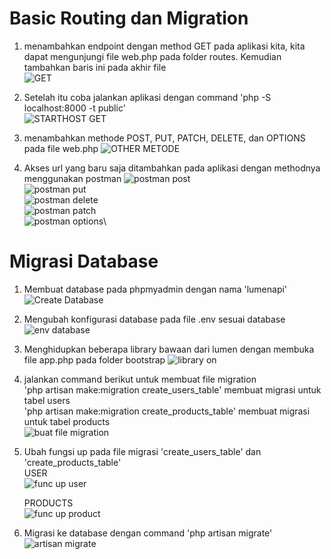 # Basic Routing dan Migration

1. menambahkan endpoint dengan method GET pada aplikasi kita, kita dapat mengunjungi file web.php pada folder routes. Kemudian tambahkan baris ini pada akhir file\
   ![GET](https://github.com/FarhanHaf/PEMIN/assets/103462399/a4731102-af58-49a0-a1b4-f911b03e4bfc)

2. Setelah itu coba jalankan aplikasi dengan command 'php -S localhost:8000 -t public'\
   ![STARTHOST GET](https://github.com/FarhanHaf/PEMIN/assets/103462399/91df2290-4fb2-4f0b-a00c-5deabf1ea23d)

3. menambahkan methode POST, PUT, PATCH, DELETE, dan OPTIONS pada file web.php
   ![OTHER METODE](https://github.com/FarhanHaf/PEMIN/assets/103462399/00597ca8-6bc7-4b16-8dff-4a0e2e8a7d55)

4. Akses url yang baru saja ditambahkan pada aplikasi dengan methodnya menggunakan postman
   ![postman post](https://github.com/FarhanHaf/PEMIN/assets/103462399/f74db295-72db-4b4d-bb35-fc1c6b1d5117)\
   ![postman put](https://github.com/FarhanHaf/PEMIN/assets/103462399/647330dd-423f-4047-be70-c44ddfcf1246)\
   ![postman delete](https://github.com/FarhanHaf/PEMIN/assets/103462399/35db89a5-55d7-43c3-a977-2c5966cad5b6)\
   ![postman patch](https://github.com/FarhanHaf/PEMIN/assets/103462399/a93175ea-cc97-4828-abbc-81f7b01d3336)\
   ![postman options](https://github.com/FarhanHaf/PEMIN/assets/103462399/ded192a9-1c26-4dd2-a208-8ca18db3e00f)\

# Migrasi Database
1. Membuat database pada phpmyadmin dengan nama 'lumenapi'
   ![Create Database](https://github.com/FarhanHaf/PEMIN/assets/103462399/075aa96c-35ae-4ab2-a90f-b084584fcdba)

2. Mengubah konfigurasi database pada file .env sesuai database
   ![env database](https://github.com/FarhanHaf/PEMIN/assets/103462399/69f7d5ac-7c40-4f8a-b387-18f60bb05b03)

3. Menghidupkan beberapa library bawaan dari lumen dengan membuka file app.php pada folder bootstrap
   ![library on](https://github.com/FarhanHaf/PEMIN/assets/103462399/a3db9120-b941-413d-94a0-2894a24b23e7)

4. jalankan command berikut untuk membuat file migration\
   'php artisan make:migration create_users_table' membuat migrasi untuk tabel users\
   'php artisan make:migration create_products_table' membuat migrasi untuk tabel products\
   ![buat file migration](https://github.com/FarhanHaf/PEMIN/assets/103462399/15f42ac0-747b-4a16-b899-d34e4d516df6)

5. Ubah fungsi up pada file migrasi 'create_users_table' dan 'create_products_table'\
   USER\
   ![func up user](https://github.com/FarhanHaf/PEMIN/assets/103462399/c40ab129-16ec-4a99-9128-70f21c198547)

   PRODUCTS\
   ![func up product](https://github.com/FarhanHaf/PEMIN/assets/103462399/af51d5e1-1457-457b-be84-ff62c94c9a77)
 
6. Migrasi ke database dengan command 'php artisan migrate'
   ![artisan migrate](https://github.com/FarhanHaf/PEMIN/assets/103462399/8058c8f3-fb02-46b2-b90f-7b03182e369a)

   






